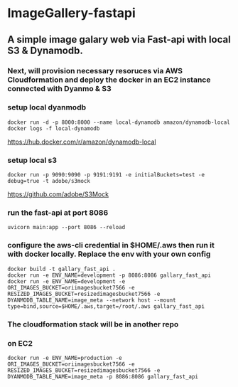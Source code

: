 # ImageGallery-fastapi
## A simple image galary web via Fast-api with local S3 & Dynamodb. 
### Next, will provision necessary resoruces via AWS Cloudformation and deploy the docker in an EC2 instance connected with Dyanmo & S3

### setup local dyanmodb
```
docker run -d -p 8000:8000 --name local-dynamodb amazon/dynamodb-local
docker logs -f local-dynamodb
```
https://hub.docker.com/r/amazon/dynamodb-local

### setup local s3
```
docker run -p 9090:9090 -p 9191:9191 -e initialBuckets=test -e debug=true -t adobe/s3mock
```
https://github.com/adobe/S3Mock

### run the fast-api at port 8086
```
uvicorn main:app --port 8086 --reload 
```

### configure the aws-cli credential in $HOME/.aws then run it with docker locally. Replace the env with your own config
```
docker build -t gallary_fast_api .
docker run -e ENV_NAME=development -p 8086:8086 gallary_fast_api
docker run -e ENV_NAME=development -e ORI_IMAGES_BUCKET=oriimagesbucket7566 -e RESIZED_IMAGES_BUCKET=resizedimagesbucket7566 -e DYANMODB_TABLE_NAME=image_meta --network host --mount type=bind,source=$HOME/.aws,target=/root/.aws gallary_fast_api
```

### The cloudformation stack will be in another repo

### on EC2
```
docker run -e ENV_NAME=production -e ORI_IMAGES_BUCKET=oriimagesbucket7566 -e RESIZED_IMAGES_BUCKET=resizedimagesbucket7566 -e DYANMODB_TABLE_NAME=image_meta -p 8086:8086 gallary_fast_api
```
